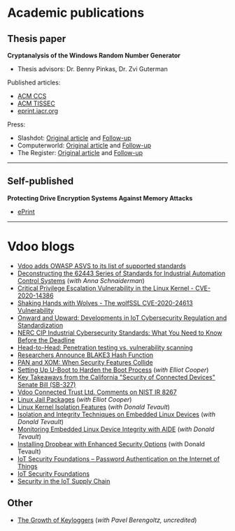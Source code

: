 # Academic publications
## Thesis paper

**Cryptanalysis of the Windows Random Number Generator**

* Thesis advisors: Dr. Benny Pinkas, Dr. Zvi Guterman

Published articles: 

* [ACM CCS](http://portal.acm.org/citation.cfm?id=1315304)
* [ACM TISSEC](http://portal.acm.org/citation.cfm?id=1609956.1609966)
* [eprint.iacr.org](https://eprint.iacr.org/2007/419)

Press:

* Slashdot: [Original article](http://it.slashdot.org/article.pl?sid=07/11/12/1528211) and [Follow-up](http://it.slashdot.org/article.pl?sid=07/11/22/040221)
* Computerworld: [Original article](http://www.computerworld.com/article/2540185/security0/reverse-engineering-cracks-windows-encryption.html) and [Follow-up](http://www.computerworld.com/article/2539986/security0/microsoft-confirms-that-xp-contains-random-number-generator-bug.html)
* The Register: [Original article](http://www.theregister.co.uk/2007/11/13/windows_random_number_gen_flawed/) and [Follow-up](http://www.theregister.co.uk/2007/11/23/win_xp_random_bug/)

---

## Self-published

**Protecting Drive Encryption Systems Against Memory Attacks**

* [ePrint](http://eprint.iacr.org/2011/221)

---

# Vdoo blogs

- [Vdoo adds OWASP ASVS to its list of supported standards](https://www.vdoo.com/blog/vdoo-adds-owasp-asvs-to-supported-standards)
- [Deconstructing the 62443 Series of Standards for Industrial Automation Control Systems](https://www.vdoo.com/blog/industrial-automation-control-systems-62443-standard) (*with Anna Schnaiderman*)
- [Critical Privilege Escalation Vulnerability in the Linux Kernel - CVE-2020-14386](https://www.vdoo.com/blog/linux-kernel-cve-2020-14386-vulnerability)
- [Shaking Hands with Wolves - The wolfSSL CVE-2020-24613 Vulnerability](https://www.vdoo.com/blog/shaking-hands-wolves-wolfssl-cve-2020-24613-vulnerability)
- [Onward and Upward: Developments in IoT Cybersecurity Regulation and Standardization](https://www.vdoo.com/blog/onward-and-upward-developments-iot-cybersecurity-regulation-and-standardization)
- [NERC CIP Industrial Cybersecurity Standards: What You Need to Know Before the Deadline](https://www.vdoo.com/blog/nerc-cip-industrial-cybersecurity-standards)
- [Head-to-Head: Penetration testing vs. vulnerability scanning](https://www.vdoo.com/blog/iot-penetration-testing-vulnerability-scanning)
- [Researchers Announce BLAKE3 Hash Function](https://www.vdoo.com/blog/blake3-hash-function-announced)
- [PAN and XOM: When Security Features Collide](https://www.vdoo.com/blog/pan-and-xom-when-security-features-collide)
- [Setting Up U-Boot to Harden the Boot Process](https://www.vdoo.com/blog/setting-up-u-boot-to-harden-the-boot-process) (*with Elliot Cooper*)
- [Key Takeaways from the California "Security of Connected Devices" Senate Bill (SB-327)](https://www.vdoo.com/blog/key-takeaways-from-the-california-security-of-connected-devices-bill)
- [Vdoo Connected Trust Ltd. Comments on NIST IR 8267](https://www.vdoo.com/blog/vdoo-comments-on-nist-report-8267)
- [Linux Jail Packages](https://www.vdoo.com/blog/linux-jail-packages) (*with Elliot Cooper*)
- [Linux Kernel Isolation Features](https://www.vdoo.com/blog/linux-kernel-isolation-features) (*with Donald Tevault*)
- [Isolation and Integrity Techniques on Embedded Linux Devices](https://www.vdoo.com/blog/isolation-and-integrity-techniques-on-embedded-linux-devices) (*with Donald Tevault*)
- [Monitoring Embedded Linux Device Integrity with AIDE](https://www.vdoo.com/blog/monitoring-embedded-linux-device-integrity-aide) (*with Donald Tevault*)
- [Installing Dropbear with Enhanced Security Options](https://www.vdoo.com/blog/installing-dropbear-with-enhanced-security-options) (with Donald Tevault)
- [IoT Security Foundations – Password Authentication on the Internet of Things](https://www.vdoo.com/blog/authentication-on-the-internet-of-things)
- [IoT Security Foundations](https://www.vdoo.com/blog/iot-security-foundations)
- [Security in the IoT Supply Chain](https://www.vdoo.com/blog/security-in-the-iot-supply-chain)

## Other

* [The Growth of Keyloggers](http://www.net-security.org/article.php?id=1215) (*with Pavel Berengoltz, uncredited*)